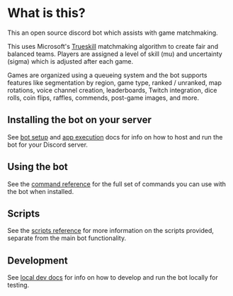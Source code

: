 # What is this?

This an open source discord bot which assists with game matchmaking.

This uses Microsoft's
[Trueskill](https://www.microsoft.com/en-us/research/project/trueskill-ranking-system/)
matchmaking algorithm to create fair and balanced teams. Players are assigned a
level of skill (mu) and uncertainty (sigma) which is adjusted after each game.

Games are organized using a queueing system and the bot supports features like
segmentation by region, game type, ranked / unranked, map rotations, voice
channel creation, leaderboards, Twitch integration, dice rolls, coin flips,
raffles, commends, post-game images, and more.

## Installing the bot on your server

See [bot setup](./docs/BOT_SETUP.md) and [app execution](./docs/RUNNING.md) docs
for info on how to host and run the bot for your Discord server.

## Using the bot

See the [command reference](./docs/BOT_COMMANDS.md) for the full set of commands
you can use with the bot when installed.

## Scripts
See the [scripts reference](./docs/SCRIPTS.md) for more information on the scripts provided, separate from the main bot functionality.

## Development

See [local dev docs](./docs/LOCAL_DEVELOPMENT.md) for info on how to develop and
run the bot locally for testing.
